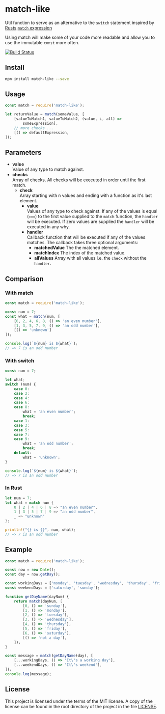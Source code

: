 # match-like
Util function to serve as an alternative to the `switch` statement inspired by [Rusts](https://www.rust-lang.org) [`match` expression](https://doc.rust-lang.org/book/match.html)

Using match will make some of your code more readable and allow
you to use the immutable `const` more often.

[![Build Status](https://travis-ci.org/MoritzKn/match-like.svg?branch=master)](https://travis-ci.org/MoritzKn/match-like)


## Install
```sh
npm install match-like --save
```

## Usage
```js
const match = require('match-like');

let returnValue = match(someValue, [
    [valueToMatch1, valueToMatch2, (value, i, all) =>
        someExpression],
    // more checks ...
    [() => defaultExpression,
]);

```

## Parameters
- **value**  
  Value of any type to match against.
- **checks**  
  Array of checks. All checks will be executed in order
  until the first match.
    - **check**  
      Array starting with n values and ending
      with a function as it's last element.
        - **value**  
          Values of any type to check against. If any of
          the values is equal (`===`) to the first value
          supplied to the `match` function, the `handler`
          will be executed. If zero values are supplied
          the `handler` will be executed in any why.
        - **handler**  
          Callback function that will be executed if any
          of the values matches. The callback takes three
          optional arguments:
            - **matchedValue**
              The the matched element.
            - **matchIndex**
              The index of the matched value.
            - **allValues**
              Array with all values i.e. the `check` without
              the `handler`.

## Comparison

### With match

```js
const match = require('match-like');

const num = 7;
const what = match(num, [
    [0, 2, 4, 6, 8, () => 'an even number'],
    [1, 3, 5, 7, 9, () => 'an odd number'],
    [() => 'unknown']
]);

console.log(`${num} is ${what}`);
// => 7 is an odd number
```

### With switch

```js
const num = 7;

let what;
switch (num) {
    case 0:
    case 2:
    case 4:
    case 6:
    case 8:
        what = 'an even number';
        break;
    case 1:
    case 3:
    case 5:
    case 7:
    case 9:
        what = 'an odd number';
        break;
    default:
        what = 'unknown';
}

console.log(`${num} is ${what}`);
// => 7 is an odd number
```

### In Rust

```rust
let num = 7;
let what = match num {
    0 | 2 | 4 | 6 | 8 => "an even number",
    1 | 3 | 5 | 7 | 9 => "an odd number",
    _ => "unknown"
};

println!("{} is {}", num, what);
// => 7 is an odd number
```

## Example

```js
const match = require('match-like');

const now = new Date();
const day = now.getDay();

const workingDays = ['monday', 'tuesday', 'wednesday', 'thursday', 'friday'];
const weekendDays = ['saturday', 'sunday'];

function getDayName(dayNum) {
    return match(dayNum, [
        [0, () => 'sunday'],
        [1, () => 'monday'],
        [2, () => 'tuesday'],
        [3, () => 'wednesday'],
        [4, () => 'thursday'],
        [5, () => 'friday'],
        [6, () => 'saturday'],
        [() => 'not a day'],
    ]);
}

const message = match(getDayName(day), [
    [...workingDays, () => 'It\'s a working day'],
    [...weekendDays, () => 'It\'s weekend'],
]);
console.log(message);
```

## License
This project is licensed under the terms of the MIT license.
A copy of the license can be found in the root directory of
the project in the file [LICENSE](./LICENSE).
